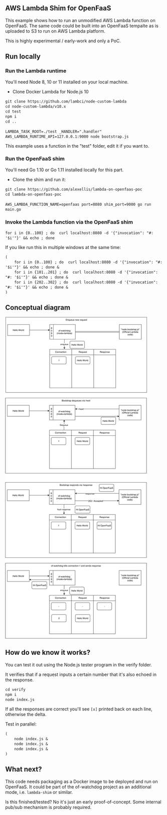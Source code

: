 ## AWS Lambda Shim for OpenFaaS

This example shows how to run an unmodified AWS Lambda function on OpenFaaS. The same code could be built into an OpenFaaS tempalte as is uploaded to S3 to run on AWS Lambda platform.

This is highly experimental / early-work and only a PoC.

## Run locally

### Run the Lambda runtime

You'll need Node 8, 10 or 11 installed on your local machine.

* Clone Docker Lambda for Node.js 10

```
git clone https://github.com/lambci/node-custom-lambda
cd node-custom-lambda/v10.x
cd test
npm i
cd ..

LAMBDA_TASK_ROOT=./test _HANDLER=".handler" AWS_LAMBDA_RUNTIME_API=127.0.0.1:9000 node bootstrap.js
```

This example uses a function in the "test" folder, edit it if you want to.

### Run the OpenFaaS shim

You'll need Go 1.10 or Go 1.11 installed locally for this part.

* Clone the shim and run it:

```
git clone https://github.com/alexellis/lambda-on-openfaas-poc
cd lambda-on-openfaas-poc

AWS_LAMBDA_FUNCTION_NAME=openfaas port=8080 shim_port=9000 go run main.go
```

### Invoke the Lambda function via the OpenFaaS shim

```
for i in {0..100} ; do  curl localhost:8080 -d '{"invocation": "#: '$i'"}' && echo ; done
```

If you like run this in multiple windows at the same time:

```
(
    for i in {0..100} ; do  curl localhost:8080 -d '{"invocation": "#: '$i'"}' && echo ; done &
    for i in {101..201} ; do  curl localhost:8080 -d '{"invocation": "#: '$i'"}' && echo ; done &
    for i in {202..302} ; do  curl localhost:8080 -d '{"invocation": "#: '$i'"}' && echo ; done &
)
```

## Conceptual diagram

![](./concept.png)

## How do we know it works?

You can test it out using the Node.js tester program in the verify folder.

It verifies that if a request inputs a certain number that it's also echoed in the response.

```
cd verify
npm i
node index.js
```

If all the responses are correct you'll see `[x]` printed back on each line, otherwise the delta.

Test in parallel:

```
(
    node index.js &
    node index.js &
    node index.js &
)
```

## What next?

This code needs packaging as a Docker image to be deployed and run on OpenFaaS. It could be part of the of-watchdog project as an additional mode, i.e. `lambda-shim` or similar.

Is this finished/tested? No it's just an early proof-of-concept. Some internal pub/sub mechanism is probably required.
